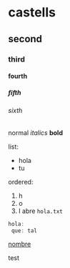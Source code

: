 # castells

## second 

### third

#### fourth

##### fifth

###### sixth


normal
*italics*
**bold**

list:
- hola
- tu

ordered:
1. h
1. o
1. l
abre `hola.txt`

````javascript
hola:
 que: tal
`````

[nombre](https://stackoverflow.com/questions/34896840/sublime-text-json-formatter-shortcut)

test
